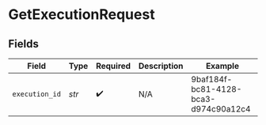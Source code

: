 # GetExecutionRequest


## Fields

| Field                                | Type                                 | Required                             | Description                          | Example                              |
| ------------------------------------ | ------------------------------------ | ------------------------------------ | ------------------------------------ | ------------------------------------ |
| `execution_id`                       | *str*                                | :heavy_check_mark:                   | N/A                                  | 9baf184f-bc81-4128-bca3-d974c90a12c4 |